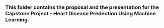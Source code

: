 ### This folder contains the proposal and the presentation for the Capstone Project - Heart Disease Predection Using Machine Learning.
